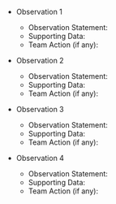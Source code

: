 * Observation 1
  * Observation Statement:
  * Supporting Data:
  * Team Action (if any):
 
* Observation 2
  * Observation Statement:
  * Supporting Data:
  * Team Action (if any):
 
* Observation 3
  * Observation Statement:
  * Supporting Data:
  * Team Action (if any):
 
* Observation 4
  * Observation Statement:
  * Supporting Data:
  * Team Action (if any):
